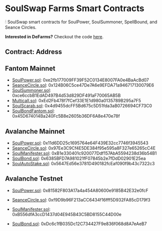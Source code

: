 # SoulSwap Farms Smart Contracts
🕯 SoulSwap smart contracts for SoulPower, SoulSummoner, SpellBound, and Seance Circles.

**Interested in DeFarms?** Checkout the code [here](https://github.com/SoulSwapFinance/defarms-contracts).

## Contract: Address

## Fantom Mainnet
- [SoulPower.sol](https://ftmscan.com/address/0xe2fb177009FF39F52C0134E8007FA0e4BaAcBd07#code): 0xe2fb177009FF39F52C0134E8007FA0e4BaAcBd07
- [SeanceCircle.sol](https://ftmscan.com/address/0x124B06C5ce47De7A6e9EFDA71a946717130079E6#code): 0x124B06C5ce47De7A6e9EFDA71a946717130079E6
- [SoulSummoner.sol](https://ftmscan.com/address/0xce6ccbB1EdAD497B4d53d829DF491aF70065AB5B#code): 0xce6ccbB1EdAD497B4d53d829DF491aF70065AB5B
- [Multicall.sol](https://ftmscan.com/address/0xEd2Fb478f7fCef33E1E1d980a0135789B295a7F5#code): 0xEd2Fb478f7fCef33E1E1d980a0135789B295a7F5
- [SoulScarab.sol](https://ftmscan.com/address/0x4d9455dcFF5Bd675c5D51fda3aB0726694CF73C0#code): 0x4d9455dcFF5Bd675c5D51fda3aB0726694CF73C0
- [SoulBondFantom.sol](https://ftmscan.com/address/0x45D674014Ba240Fc5B8e2605b36DF6A8e470e78f#code): 0x45D674014Ba240Fc5B8e2605b36DF6A8e470e78f

## Avalanche Mainnet
- [SoulPower.sol](https://snowtrace.io/address/0x11d6DD25c1695764e64F439E32cc7746f3945543#code): 0x11d6DD25c1695764e64F439E32cc7746f3945543
- [SeanceCircle.sol](https://snowtrace.io/address/0x97Ee3C9Cf4E5DE384f95e595a8F327e65265cC4E#code): 0x97Ee3C9Cf4E5DE384f95e595a8F327e65265cC4E
- [SoulManifester.sol](https://snowtrace.io/address/0xB1e330401c920077Ddf157AbA5594238d36b54B1#code): 0xB1e330401c920077Ddf157AbA5594238d36b54B1
- [SoulBond.sol](https://snowtrace.io/address/0x6385BFD7A981021fF07845b2e7fDdD02901E25ea#code): 0x6385BFD7A981021fF07845b2e7fDdD02901E25ea
- [SoulAutoStake.sol](https://snowtrace.io/address/0x5647Ed56e3781D490182fcEaf090f9b43c7322c3#code): 0x5647Ed56e3781D490182fcEaf090f9b43c7322c3

<!-- - [SoulManifesterV1.sol](https://snowtrace.io/address/0x090D4911Db910efaA498f9b97b8999FbE7A41Dd7#code): 0x090D4911Db910efaA498f9b97b8999FbE7A41Dd7
- [SoulBondV1.sol](https://snowtrace.io/address/0x4161A44D71F68852d6b013a9C6BF968d3b08D9b7#code): 0x4161A44D71F68852d6b013a9C6BF968d3b08D9b7
- [SoulAutoStake.sol](https://snowtrace.io/address/0xD191F9C5Bd60c9b2239E321C37a2397269170D61#code): 0xD191F9C5Bd60c9b2239E321C37a2397269170D61 -->

## Avalanche Testnet
- [SoulPower.sol](https://testnet.snowtrace.io/address/0x81582F803A17a4a454A80600e9185B42E32e0fcF#code): 0x81582F803A17a4a454A80600e9185B42E32e0fcF

- [SeanceCircle.sol](https://testnet.snowtrace.io/address/0xf9D9b96F213aCC6434f16fff5D932FA85cD179f3#code): 0xf9D9b96F213aCC6434f16fff5D932FA85cD179f3

- [SoulManifester.sol](https://testnet.snowtrace.io/address/0xB556dfA3ccD1437d04E945B43C5BD8155C44D00e#code): 0xB556dfA3ccD1437d04E945B43C5BD8155C44D00e

- [SoulBond.sol](https://testnet.snowtrace.io/address/0xDc6c1fB035Dc12C734427F9e836f068d8A7eAeB7#code): 0xDc6c1fB035Dc12C734427F9e836f068d8A7eAeB7